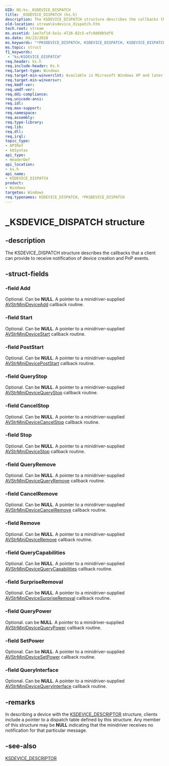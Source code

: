 ```yaml
---
UID: NS:ks._KSDEVICE_DISPATCH
title: _KSDEVICE_DISPATCH (ks.h)
description: The KSDEVICE_DISPATCH structure describes the callbacks that a client can provide to receive notification of device creation and PnP events.
old-location: stream\ksdevice_dispatch.htm
tech.root: stream
ms.assetid: 1ae7af1d-5e1c-4728-82c5-efc8d60b5df6
ms.date: 04/23/2018
ms.keywords: "*PKSDEVICE_DISPATCH, KSDEVICE_DISPATCH, KSDEVICE_DISPATCH structure [Streaming Media Devices], PKSDEVICE_DISPATCH, PKSDEVICE_DISPATCH structure pointer [Streaming Media Devices], _KSDEVICE_DISPATCH, avstruct_7ceb03b7-6973-46bd-ad3e-32fdce7f4f11.xml, ks/KSDEVICE_DISPATCH, ks/PKSDEVICE_DISPATCH, stream.ksdevice_dispatch"
ms.topic: struct
f1_keywords:
 - "ks/KSDEVICE_DISPATCH"
req.header: ks.h
req.include-header: Ks.h
req.target-type: Windows
req.target-min-winverclnt: Available in Microsoft Windows XP and later operating systems and in Microsoft DirectX 8.0 and later versions.
req.target-min-winversvr: 
req.kmdf-ver: 
req.umdf-ver: 
req.ddi-compliance: 
req.unicode-ansi: 
req.idl: 
req.max-support: 
req.namespace: 
req.assembly: 
req.type-library: 
req.lib: 
req.dll: 
req.irql: 
topic_type:
- APIRef
- kbSyntax
api_type:
- HeaderDef
api_location:
- ks.h
api_name:
- KSDEVICE_DISPATCH
product:
- Windows
targetos: Windows
req.typenames: KSDEVICE_DISPATCH, *PKSDEVICE_DISPATCH
---
```


# _KSDEVICE_DISPATCH structure


## -description


The KSDEVICE_DISPATCH structure describes the callbacks that a client can provide to receive notification of device creation and PnP events.


## -struct-fields




### -field Add

Optional. Can be <b>NULL</b>. A pointer to a minidriver-supplied <a href="https://docs.microsoft.com/windows-hardware/drivers/ddi/ks/nc-ks-pfnksdevicecreate">AVStrMiniDeviceAdd</a> callback routine.


### -field Start

Optional. Can be <b>NULL</b>. A pointer to a minidriver-supplied <a href="https://docs.microsoft.com/windows-hardware/drivers/ddi/ks/nc-ks-pfnksdevicepnpstart">AVStrMiniDeviceStart</a> callback routine.


### -field PostStart

Optional. Can be <b>NULL</b>. A pointer to a minidriver-supplied <a href="https://docs.microsoft.com/windows-hardware/drivers/ddi/ks/nc-ks-pfnksdevice">AVStrMiniDevicePostStart</a> callback routine.


### -field QueryStop

Optional. Can be <b>NULL</b>. A pointer to a minidriver-supplied <a href="https://docs.microsoft.com/previous-versions/ff554299(v=vs.85)">AVStrMiniDeviceQueryStop</a> callback routine.


### -field CancelStop

Optional. Can be <b>NULL</b>. A pointer to a minidriver-supplied <a href="https://docs.microsoft.com/windows-hardware/drivers/ddi/ks/nc-ks-pfnksdeviceirpvoid">AVStrMiniDeviceCancelStop</a> callback routine.


### -field Stop

Optional. Can be <b>NULL</b>. A pointer to a minidriver-supplied <a href="https://docs.microsoft.com/previous-versions/ff556301(v=vs.85)">AVStrMiniDeviceStop</a> callback routine.


### -field QueryRemove

Optional. Can be <b>NULL</b>. A pointer to a minidriver-supplied <a href="https://docs.microsoft.com/windows-hardware/drivers/ddi/ks/nc-ks-pfnksdeviceirp">AVStrMiniDeviceQueryRemove</a> callback routine.


### -field CancelRemove

Optional. Can be <b>NULL</b>. A pointer to a minidriver-supplied <a href="https://docs.microsoft.com/previous-versions/ff554278(v=vs.85)">AVStrMiniDeviceCancelRemove</a> callback routine.


### -field Remove

Optional. Can be <b>NULL</b>. A pointer to a minidriver-supplied <a href="https://docs.microsoft.com/previous-versions/ff554305(v=vs.85)">AVStrMiniDeviceRemove</a> callback routine.


### -field QueryCapabilities

Optional. Can be <b>NULL</b>. A pointer to a minidriver-supplied <a href="https://docs.microsoft.com/windows-hardware/drivers/ddi/ks/nc-ks-pfnksdevicequerycapabilities">AVStrMiniDeviceQueryCapabilities</a> callback routine.


### -field SurpriseRemoval

Optional. Can be <b>NULL</b>. A pointer to a minidriver-supplied <a href="https://docs.microsoft.com/previous-versions/ff556304(v=vs.85)">AVStrMiniDeviceSurpriseRemoval</a> callback routine.


### -field QueryPower

Optional. can be <b>NULL</b>. A pointer to a minidriver-supplied <a href="https://docs.microsoft.com/windows-hardware/drivers/ddi/ks/nc-ks-pfnksdevicequerypower">AVStrMiniDeviceQueryPower</a> callback routine.


### -field SetPower

Optional. Can be <b>NULL</b>. A pointer to a minidriver-supplied <a href="https://docs.microsoft.com/windows-hardware/drivers/ddi/ks/nc-ks-pfnksdevicesetpower">AVStrMiniDeviceSetPower</a> callback routine.


### -field QueryInterface

Optional. Can be <b>NULL</b>. A pointer to a minidriver-supplied <a href="https://docs.microsoft.com/previous-versions/ff554290(v=vs.85)">AVStrMiniDeviceQueryInterface</a> callback routine.


## -remarks



In describing a device with the <a href="https://docs.microsoft.com/windows-hardware/drivers/ddi/ks/ns-ks-_ksdevice_descriptor">KSDEVICE_DESCRIPTOR</a> structure, clients include a pointer to a dispatch table defined by this structure. Any member of this structure may be <b>NULL</b> indicating that the minidriver receives no notification for that particular message.




## -see-also




<a href="https://docs.microsoft.com/windows-hardware/drivers/ddi/ks/ns-ks-_ksdevice_descriptor">KSDEVICE_DESCRIPTOR</a>
 

 

